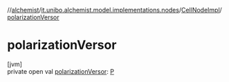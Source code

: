 //[alchemist](../../../index.md)/[it.unibo.alchemist.model.implementations.nodes](../index.md)/[CellNodeImpl](index.md)/[polarizationVersor](polarization-versor.md)

# polarizationVersor

[jvm]\
private open val [polarizationVersor](polarization-versor.md): [P](../../it.unibo.alchemist.model.implementations.layers/-biomol-gradient-layer/index.md)
